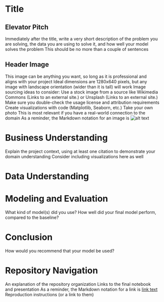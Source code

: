 # Title
## Elevator Pitch
Immediately after the title, write a very short description of the problem you are solving, the data you are using to solve it, and how well your model solves the problem
This should be no more than a couple of sentences

## Header Image
This image can be anything you want, so long as it is professional and aligns with your project
Ideal dimensions are 1280x640 pixels, but any image with landscape orientation (wider than it is tall) will work
Image sourcing ideas to consider:
Use a stock image from a source like Wikimedia Commons (Links to an external site.) or Unsplash (Links to an external site.)
Make sure you double-check the usage license and attribution requirements
Create visualizations with code (Matplotlib, Seaborn, etc.)
Take your own photo
This is most relevant if you have a real-world connection to the domain
As a reminder, the Markdown notation for an image is ![alt text](path/to/image.png)



# Business Understanding

Explain the project context, using at least one citation to demonstrate your domain understanding
Consider including visualizations here as well

# Data Understanding




# Modeling and Evaluation
What kind of model(s) did you use?
How well did your final model perform, compared to the baseline?


# Conclusion

How would you recommend that your model be used?

# Repository Navigation
An explanation of the repository organization
Links to the final notebook and presentation
As a reminder, the Markdown notation for a link is [link text](/path/to/file)
Reproduction instructions (or a link to them)